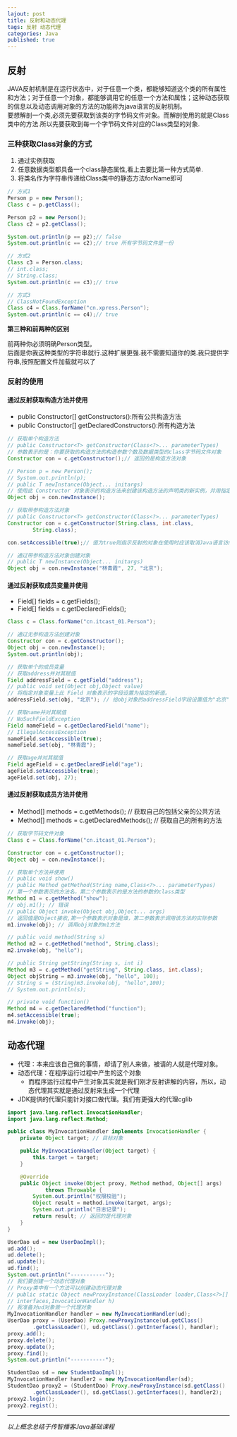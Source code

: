 ```yaml
---  
lajout: post  
title: 反射和动态代理  
tags: 反射 动态代理  
categories: Java  
published: true  
---  
```


## 反射

JAVA反射机制是在运行状态中，对于任意一个类，都能够知道这个类的所有属性和方法；对于任意一个对象，都能够调用它的任意一个方法和属性；这种动态获取的信息以及动态调用对象的方法的功能称为java语言的反射机制。  
要想解剖一个类,必须先要获取到该类的字节码文件对象。而解剖使用的就是Class类中的方法.所以先要获取到每一个字节码文件对应的Class类型的对象.


### 三种获取Class对象的方式

1. 通过实例获取
2. 任意数据类型都具备一个class静态属性,看上去要比第一种方式简单.
3. 将类名作为字符串传递给Class类中的静态方法forName即可

```java
// 方式1
Person p = new Person();
Class c = p.getClass();

Person p2 = new Person();
Class c2 = p2.getClass();

System.out.println(p == p2);// false
System.out.println(c == c2);// true 所有字节码文件是一份

// 方式2
Class c3 = Person.class;
// int.class;
// String.class;
System.out.println(c == c3);// true

// 方式3
// ClassNotFoundException
Class c4 = Class.forName("cn.xpress.Person");
System.out.println(c == c4);// true
```

**第三种和前两种的区别**

前两种你必须明确Person类型。  
后面是你我这种类型的字符串就行.这种扩展更强.我不需要知道你的类.我只提供字符串,按照配置文件加载就可以了

### 反射的使用

#### 通过反射获取构造方法并使用

* public Constructor[] getConstructors():所有公共构造方法
* public Constructor[] getDeclaredConstructors():所有构造方法

```java
// 获取单个构造方法
// public Constructor<T> getConstructor(Class<?>... parameterTypes)
// 参数表示的是：你要获取的构造方法的构造参数个数及数据类型的class字节码文件对象
Constructor con = c.getConstructor();// 返回的是构造方法对象

// Person p = new Person();
// System.out.println(p);
// public T newInstance(Object... initargs)
// 使用此 Constructor 对象表示的构造方法来创建该构造方法的声明类的新实例，并用指定的初始化参数初始化该实例。
Object obj = con.newInstance();

// 获取带参构造方法对象
// public Constructor<T> getConstructor(Class<?>... parameterTypes)
Constructor con = c.getConstructor(String.class, int.class,
		String.class);

con.setAccessible(true);// 值为true则指示反射的对象在使用时应该取消Java语言访问检查。

// 通过带参构造方法对象创建对象
// public T newInstance(Object... initargs)
Object obj = con.newInstance("林青霞", 27, "北京");
```

#### 通过反射获取成员变量并使用

* Field[] fields = c.getFields();
* Field[] fields = c.getDeclaredFields();

```java
Class c = Class.forName("cn.itcast_01.Person");

// 通过无参构造方法创建对象
Constructor con = c.getConstructor();
Object obj = con.newInstance();
System.out.println(obj);

// 获取单个的成员变量
// 获取address并对其赋值
Field addressField = c.getField("address");
// public void set(Object obj,Object value)
// 将指定对象变量上此 Field 对象表示的字段设置为指定的新值。
addressField.set(obj, "北京"); // 给obj对象的addressField字段设置值为"北京"

// 获取name并对其赋值
// NoSuchFieldException
Field nameField = c.getDeclaredField("name");
// IllegalAccessException
nameField.setAccessible(true);
nameField.set(obj, "林青霞");

// 获取age并对其赋值
Field ageField = c.getDeclaredField("age");
ageField.setAccessible(true);
ageField.set(obj, 27);
```

#### 通过反射获取成员方法并使用

* Method[] methods = c.getMethods(); // 获取自己的包括父亲的公共方法
* Method[] methods = c.getDeclaredMethods(); // 获取自己的所有的方法

```java
// 获取字节码文件对象
Class c = Class.forName("cn.itcast_01.Person");

Constructor con = c.getConstructor();
Object obj = con.newInstance();

// 获取单个方法并使用
// public void show()
// public Method getMethod(String name,Class<?>... parameterTypes)
// 第一个参数表示的方法名，第二个参数表示的是方法的参数的class类型
Method m1 = c.getMethod("show");
// obj.m1(); // 错误
// public Object invoke(Object obj,Object... args)
// 返回值是Object接收,第一个参数表示对象是谁，第二参数表示调用该方法的实际参数
m1.invoke(obj); // 调用obj对象的m1方法

// public void method(String s)
Method m2 = c.getMethod("method", String.class);
m2.invoke(obj, "hello");

// public String getString(String s, int i)
Method m3 = c.getMethod("getString", String.class, int.class);
Object objString = m3.invoke(obj, "hello", 100);
// String s = (String)m3.invoke(obj, "hello",100);
// System.out.println(s);

// private void function()
Method m4 = c.getDeclaredMethod("function");
m4.setAccessible(true);
m4.invoke(obj);
```

## 动态代理

* 代理：本来应该自己做的事情，却请了别人来做，被请的人就是代理对象。
* 动态代理：在程序运行过程中产生的这个对象
	- 而程序运行过程中产生对象其实就是我们刚才反射讲解的内容，所以，动态代理其实就是通过反射来生成一个代理
* JDK提供的代理只能针对接口做代理。我们有更强大的代理cglib

```java
import java.lang.reflect.InvocationHandler;
import java.lang.reflect.Method;

public class MyInvocationHandler implements InvocationHandler {
	private Object target; // 目标对象

	public MyInvocationHandler(Object target) {
		this.target = target;
	}

	@Override
	public Object invoke(Object proxy, Method method, Object[] args)
			throws Throwable {
		System.out.println("权限校验");
		Object result = method.invoke(target, args);
		System.out.println("日志记录");
		return result; // 返回的是代理对象
	}
}
```

```java
UserDao ud = new UserDaoImpl();
ud.add();
ud.delete();
ud.update();
ud.find();
System.out.println("-----------");
// 我们要创建一个动态代理对象
// Proxy类中有一个方法可以创建动态代理对象
// public static Object newProxyInstance(ClassLoader loader,Class<?>[]
// interfaces,InvocationHandler h)
// 我准备对ud对象做一个代理对象
MyInvocationHandler handler = new MyInvocationHandler(ud);
UserDao proxy = (UserDao) Proxy.newProxyInstance(ud.getClass()
		.getClassLoader(), ud.getClass().getInterfaces(), handler);
proxy.add();
proxy.delete();
proxy.update();
proxy.find();
System.out.println("-----------");

StudentDao sd = new StudentDaoImpl();
MyInvocationHandler handler2 = new MyInvocationHandler(sd);
StudentDao proxy2 = (StudentDao) Proxy.newProxyInstance(sd.getClass()
		.getClassLoader(), sd.getClass().getInterfaces(), handler2);
proxy2.login();
proxy2.regist();
```

----------

*以上概念总结于传智播客Java基础课程*